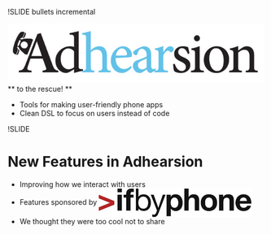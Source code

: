 !SLIDE bullets incremental

![Adhearsion](../adhearsion.jpg)  
** to the rescue! **

* Tools for making user-friendly phone apps
* Clean DSL to focus on users instead of code

!SLIDE

# New Features in Adhearsion

* Improving how we interact with users
* Features sponsored by <img src="../IfbyphoneLogo-small.jpg" alt="Ifbyphone" style="vertical-align: middle" />
* We thought they were too cool not to share
